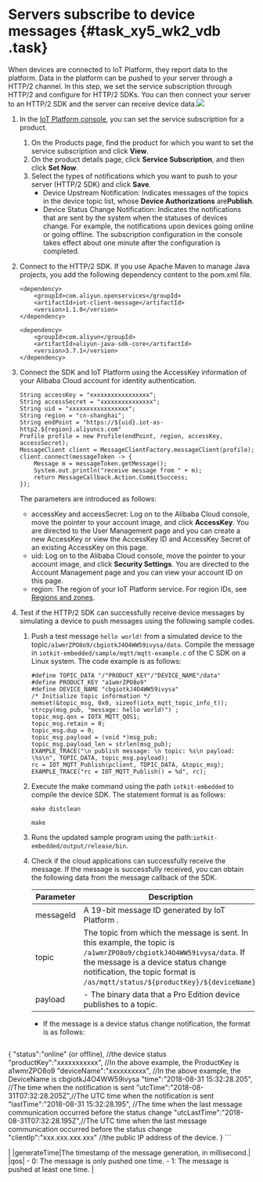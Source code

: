 # Servers subscribe to device messages {#task_xy5_wk2_vdb .task}

When devices are connected to IoT Platform, they report data to the platform. Data in the platform can be pushed to your server through a HTTP/2 channel. In this step, we set the service subscription through HTTP/2 and configure for HTTP/2 SDKs. You can then connect your server to an HTTP/2 SDK and the server can receive device data.![](images/8965_en-US.png)

1.  In the [IoT Platform console](https://iot.console.aliyun.com/product/region/cn-shanghai), you can set the service subscription for a product. 

    1.  On the Products page, find the product for which you want to set the service subscription and click **View**. 
    2.  On the product details page, click **Service Subscription**, and then click **Set Now**. 
    3.  Select the types of notifications which you want to push to your server \(HTTP/2 SDK\) and click **Save**. 
        -   Device Upstream Notification: Indicates messages of the topics in the device topic list, whose **Device Authorizations** are**Publish**.
        -   Device Status Change Notification: Indicates the notifications that are sent by the system when the statuses of devices change. For example, the notifications upon devices going online or going offline.
    The subscription configuration in the console takes effect about one minute after the configuration is completed.

2.  Connect to the HTTP/2 SDK. If you use Apache Maven to manage Java projects, you add the following dependency content to the pom.xml file.

    ```
    <dependency>
        <groupId>com.aliyun.openservices</groupId>
        <artifactId>iot-client-message</artifactId>
        <version>1.1.0</version>
    </dependency>
    
    <dependency>
        <groupId>com.aliyun</groupId>
        <artifactId>aliyun-java-sdk-core</artifactId>
        <version>3.7.1</version>
    </dependency>
    ```

3.  Connect the SDK and IoT Platform using the AccessKey information of your Alibaba Cloud account for identity authentication. 

    ```
    String accessKey = "xxxxxxxxxxxxxxxxx";
    String accessSecret = "xxxxxxxxxxxxxxx";
    String uid = "xxxxxxxxxxxxxxxxx";
    String region = "cn-shanghai";
    String endPoint = "https://${uid}.iot-as-http2.${region}.aliyuncs.com"
    Profile profile = new Profile(endPoint, region, accessKey, accessSecret);
    MessageClient client = MessageClientFactory.messageClient(profile);
    client.connect(messageToken -> {
        Message m = messageToken.getMessage();
        System.out.println("receive message from " + m);
        return MessageCallback.Action.CommitSuccess;
    });
    ```

    The parameters are introduced as follows:

    -   accessKey and accessSecret: Log on to the Alibaba Cloud console, move the pointer to your account image, and click **AccessKey**. You are directed to the User Management page and you can create a new AccessKey or view the AccessKey ID and AccessKey Secret of an existing AccessKey on this page.
    -   uid: Log on to the Alibaba Cloud console, move the pointer to your account image, and click **Security Settings**. You are directed to the Account Management page and you can view your account ID on this page.
    -   region: The region of your IoT Platform service. For region IDs, see [Regions and zones](https://help.aliyun.com/document_detail/40654.html).
4.  Test if the HTTP/2 SDK can successfully receive device messages by simulating a device to push messages using the following sample codes. 
    1.  Push a test message `hello world!` from a simulated device to the topic`/a1wmrZPO8o9/cbgiotkJ4O4WW59ivysa/data`. Compile the message in `iotkit-embedded/sample/mqtt/mqtt-example.c` of the C SDK on a Linux system. The code example is as follows: 

        ```
        #define TOPIC_DATA "/"PRODUCT_KEY"/"DEVICE_NAME"/data"
        #define PRODUCT_KEY "a1wmrZPO8o9"
        #define DEVICE_NAME "cbgiotkJ4O4WW59ivysa"
        /* Initialize topic information */
        memset(&topic_msg, 0x0, sizeof(iotx_mqtt_topic_info_t));
        strcpy(msg_pub, "message: hello world!") ;
        topic_msg.qos = IOTX_MQTT_QOS1;
        topic_msg.retain = 0;
        topic_msg.dup = 0;
        topic_msg.payload = (void *)msg_pub;
        topic_msg.payload_len = strlen(msg_pub);
        EXAMPLE_TRACE("\n publish message: \n topic: %s\n payload: \%s\n", TOPIC_DATA, topic_msg.payload);
        rc = IOT_MQTT_Publish(pclient, TOPIC_DATA, &topic_msg);
        EXAMPLE_TRACE("rc = IOT_MQTT_Publish() = %d", rc);
        ```

    2.  Execute the make command using the path `iotkit-embedded` to compile the device SDK. The statement format is as follows: 

        ```
        make distclean
        ```

        ```
        make
        ```

    3.  Runs the updated sample program using the path:`iotkit-embedded/output/release/bin`. 
    4.  Check if the cloud applications can successfully receive the message. If the message is successfully received, you can obtain the following data from the message callback of the SDK. 

        |Parameter|Description|
        |---------|-----------|
        |messageId|A 19-bit message ID generated by IoT Platform .|
        |topic|The topic from which the message is sent. In this example, the topic is `/a1wmrZPO8o9/cbgiotkJ4O4WW59ivysa/data`. If the message is a device status change notification, the topic format is `/as/mqtt/status/${productKey}/${deviceName}`.|
        |payload|         -   The binary data that a Pro Edition device publishes to a topic.
        -   If the message is a device status change notification, the format is as follows:

            ```
{ 
"status":"online" (or offline), //the device status 
"productKey":"xxxxxxxxxxx", //In the above example, the ProductKey is a1wmrZPO8o9 
"deviceName":"xxxxxxxxxx", //In the above example, the DeviceName is cbgiotkJ4O4WW59ivysa 
"time":"2018-08-31 15:32:28.205", //The time when the notification is sent 
"utcTime":"2018-08-31T07:32:28.205Z",//The UTC time when the notification is sent 
"lastTime":"2018-08-31 15:32:28.195", //The time when the last message communication occurred before the status change 
"utcLastTime":"2018-08-31T07:32:28.195Z",//The UTC time when the last message communication occurred before the status change
"clientIp":"xxx.xxx.xxx.xxx" //the public IP address of the device. 
}
            ```

 |
        |generateTime|The timestamp of the message generation, in millisecond.|
        |qos|         -   0: The message is only pushed one time.
        -   1: The message is pushed at least one time.
 |


